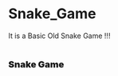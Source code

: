 # Snake_Game

It is a Basic Old Snake Game !!!

<a href="https://itsanish694.github.io/Snake_Game/" style="text-decoration: none; font-size: large; font-weight: bolder"><h1>Snake Game</h1></a>
